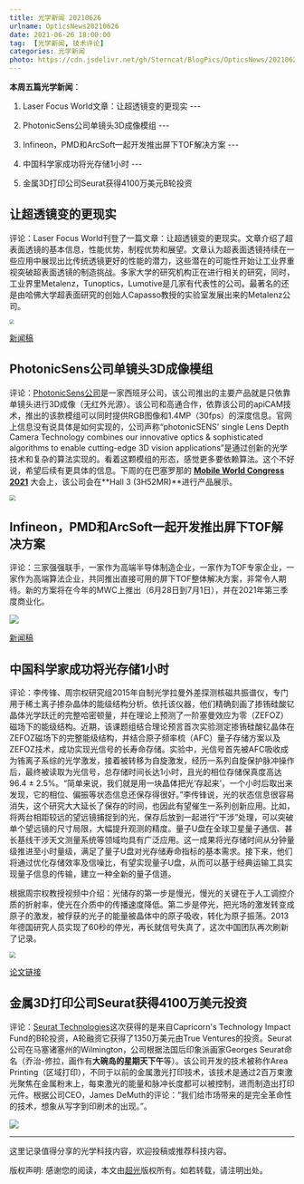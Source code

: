 ```yaml
---
title: 光学新闻 20210626
urlname: OpticsNews20210626
date: 2021-06-26 18:00:00
tag:  [光学新闻, 技术评论]
categories: 光学新闻
photo: https://cdn.jsdelivr.net/gh/Sterncat/BlogPics/OpticsNews/20210626/5.jpg
---
```


**本周五篇光学新闻**：

1. Laser Focus World文章：让超透镜变的更现实 --- 

2. PhotonicSens公司单镜头3D成像模组 ---
3. Infineon，PMD和ArcSoft一起开发推出屏下TOF解决方案 ---
4. 中国科学家成功将光存储1小时 --- 
5. 金属3D打印公司Seurat获得4100万美元B轮投资

<!--more-->

## 让超透镜变的更现实

评论：Laser Focus World刊登了一篇文章：让超透镜变的更现实。文章介绍了超表面透镜的基本信息，性能优势，制程优势和展望。文章认为超表面透镜持续在一些应用中展现出比传统透镜更好的性能的潜力，这些潜在的可能性开始让工业界重视突破超表面透镜的制造挑战。多家大学的研究机构正在进行相关的研究，同时，工业界里Metalenz，Tunoptics，Lumotive是几家有代表性的公司。最著名的还是由哈佛大学超表面研究的创始人Capasso教授的实验室发展出来的Metalenz公司。

<img src="https://cdn.jsdelivr.net/gh/Sterncat/BlogPics/OpticsNews/20210626/1.webp" style="zoom:50%;" />

[新闻稿](https://www.laserfocusworld.com/optics/article/14203496/making-metalenses-practical)



## PhotonicSens公司单镜头3D成像模组

评论：[PhotonicSens公司](https://photonicsens.com)是一家西班牙公司，该公司推出的主要产品就是只依靠单镜头进行3D成像（无红外光源）。该公司和高通合作，依靠该公司的apiCAM技术，推出的该款模组可以同时提供RGB图像和1.4MP（30fps）的深度信息。官网上信息没有说具体是如何实现的，公司声称“photonicSENS' single Lens Depth Camera Technology combines our innovative optics & sophisticated algorithms to enable cutting-edge 3D vision applications”是通过创新的光学技术和复杂的算法实现的。看着这颗模组的形态，感觉更多要依赖算法。这个不好说，希望后续有更具体的信息。下周的在巴塞罗那的 [**Mobile World Congress 2021**](https://www.mwcbarcelona.com/exhibitors/photonicsens) 大会上，该公司会在**Hall 3 (3H52MR)**进行产品展示。

<img src="https://cdn.jsdelivr.net/gh/Sterncat/BlogPics/OpticsNews/20210626/2.png" style="zoom:67%;" />

## Infineon，PMD和ArcSoft一起开发推出屏下TOF解决方案

评论：三家强强联手，一家作为高端半导体制造企业，一家作为TOF专家企业，一家作为高端算法企业，共同推出直接可用的屏下TOF整体解决方案，非常令人期待。新的方案将在今年的MWC上推出（6月28日到7月1日），并在2021年第三季度商业化。

![](https://cdn.jsdelivr.net/gh/Sterncat/BlogPics/OpticsNews/20210626/3.jpg)

[新闻稿](https://www.businesswire.com/news/home/20210622005556/en/Infineon-and-pmdtechnologies-partner-with-ArcSoft-for-under-display-Time-of-Flight-turnkey-solution)

## 中国科学家成功将光存储1小时

评论：李传锋、周宗权研究组2015年自制光学拉曼外差探测核磁共振谱仪，专门用于稀土离子掺杂晶体的能级结构分析。依托该仪器，他们精确刻画了掺铕硅酸钇晶体光学跃迁的完整哈密顿量，并在理论上预测了一阶塞曼效应为零（ZEFOZ）磁场下的能级结构。近期，该课题组结合理论预言首次实验测定掺铕硅酸钇晶体在ZEFOZ磁场下的完整能级结构，并结合原子频率梳（AFC）量子存储方案以及ZEFOZ技术，成功实现光信号的长寿命存储。实验中，光信号首先被AFC吸收成为铕离子系综的光学激发，接着被转移为自旋激发，经历一系列自旋保护脉冲操作后，最终被读取为光信号，总存储时间长达1小时，且光的相位存储保真度高达96.4 ± 2.5%。“简单来说，我们就是用一块晶体把光‘存起来’，一个小时后取出来发现，它的相位、偏振等状态信息还保存得很好。”李传锋说，光的状态信息很容易消失，这个研究大大延长了保存的时间，也因此有望催生一系列创新应用。比如，将两台相距较远的望远镜捕捉到的光，保存后放到一起进行“干涉”处理，可以突破单个望远镜的尺寸局限，大幅提升观测的精度。量子U盘在全球卫星量子通信、甚长基线干涉天文测量系统等领域均具有广泛应用。这一成果将光存储时间从分钟量级推进至小时量级，满足了量子U盘对光存储寿命指标的基本需求。接下来，他们将通过优化存储效率及信噪比，有望实现量子U盘，从而可以基于经典运输工具实现量子信息的传输，建立一种全新的量子信道。

根据周宗权教授视频中介绍：光储存的第一步是慢光，慢光的关键在于人工调控介质的折射率，使光在介质中的传播速度降低。第二步是停光，把光场的激发转变成原子的激发，被俘获的光子的能量被晶体中的原子吸收，转化为原子振荡。2013年德国研究人员实现了60秒的停光，再长就信号失真了，这次中国团队再次刷新了记录。

<img src="https://cdn.jsdelivr.net/gh/Sterncat/BlogPics/OpticsNews/20210626/4.png" style="zoom:67%;" />

[论文链接](https://www.nature.com/articles/s41467-021-22706-y)

## 金属3D打印公司Seurat获得4100万美元投资

评论：[Seurat Technologies](http://www.seuratech.com/)这次获得的是来自Capricorn's Technology Impact Fund的B轮投资，A轮融资它获得了1350万美元由True Ventures的投资。Seurat公司在马塞诸塞州的Wilmington，公司根据法国后印象派画家Georges Seurat命名（乔治-修拉，画作有**大碗岛的星期天下午**等）。该公司开发的技术被称作Area Printing（区域打印），不同于以前的金属激光打印技术，该技术是通过2百万束激光聚焦在金属粉末上，每束激光的能量和脉冲长度都可以被控制，进而制造出打印元件。根据公司CEO，James DeMuth的评论：“我们给市场带来的是完全革命性的技术，想象从写字到印刷术的出现。”。

![](https://cdn.jsdelivr.net/gh/Sterncat/BlogPics/OpticsNews/20210626/5.jpg)

-----

这里记录值得分享的光学科技内容，欢迎投稿或推荐科技内容。

版权声明: 感谢您的阅读，本文由[超光](https://faster-than-light.net/)版权所有。如若转载，请注明出处。



